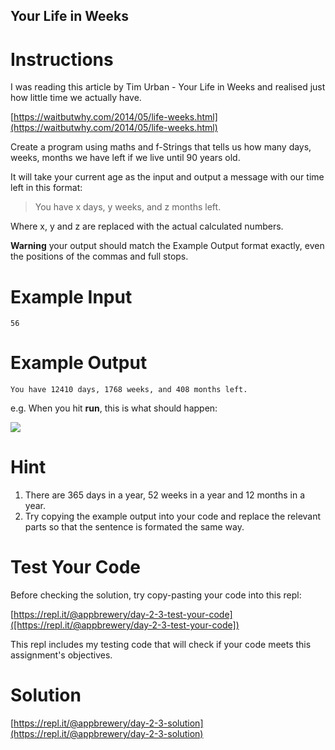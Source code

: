 ## Your Life in Weeks

# Instructions

I was reading this article by Tim Urban - Your Life in Weeks and realised just how little time we actually have.

[https://waitbutwhy.com/2014/05/life-weeks.html](https://waitbutwhy.com/2014/05/life-weeks.html)

Create a program using maths and f-Strings that tells us how many days, weeks, months we have left if we live until 90 years old. 

It will take your current age as the input and output a message with our time left in this format:

> You have x days, y weeks, and z months left. 

Where x, y and z are replaced with the actual calculated numbers. 

 

**Warning** your output should match the Example Output format exactly, even the positions of the commas and full stops. 

# Example Input

```
56
```

# Example Output

```
You have 12410 days, 1768 weeks, and 408 months left.
```

e.g. When you hit **run**, this is what should happen:  

 
![](https://cdn.fs.teachablecdn.com/RjqBViZQpyVTv7XY6cfA)
 

# Hint

1. There are 365 days in a year, 52 weeks in a year and 12 months in a year.
2. Try copying the example output into your code and replace the relevant parts so that the sentence is formated the same way.

# Test Your Code

Before checking the solution, try copy-pasting your code into this repl: 

[https://repl.it/@appbrewery/day-2-3-test-your-code]([https://repl.it/@appbrewery/day-2-3-test-your-code])

This repl includes my testing code that will check if your code meets this assignment's objectives. 



# Solution

[https://repl.it/@appbrewery/day-2-3-solution](https://repl.it/@appbrewery/day-2-3-solution)